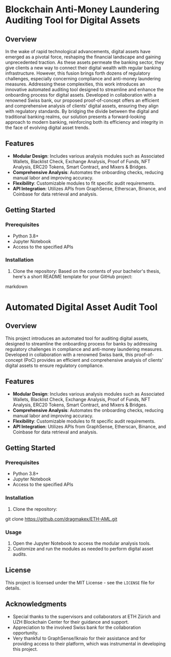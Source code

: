 # Blockchain Anti-Money Laundering Auditing Tool for Digital Assets

## Overview

In the wake of rapid technological advancements, digital assets have emerged as a pivotal force, reshaping the financial landscape and gaining unprecedented traction. As these assets permeate the banking sector, they give clients a new way to connect their digital wealth with regular banking infrastructure. However, this fusion brings forth dozens of regulatory challenges, especially concerning compliance and anti-money laundering measures. Addressing these complexities, this work introduces an innovative automated auditing tool designed to streamline and enhance the onboarding process for digital assets. Developed in collaboration with a renowned Swiss bank, our proposed proof-of-concept offers an efficient and comprehensive analysis of clients’ digital assets, ensuring they align with regulatory standards. By bridging the divide between the digital and traditional banking realms, our solution presents a forward-looking approach to modern banking, reinforcing both its efficiency and integrity in the face of evolving digital asset trends. 

## Features

- **Modular Design**: Includes various analysis modules such as Associated Wallets, Blacklist Check, Exchange Analysis, Proof of Funds, NFT Analysis, ERC20 Tokens, Smart Contract, and Mixers & Bridges.
- **Comprehensive Analysis**: Automates the onboarding checks, reducing manual labor and improving accuracy.
- **Flexibility**: Customizable modules to fit specific audit requirements.
- **API Integration**: Utilizes APIs from GraphSense, Etherscan, Binance, and Coinbase for data retrieval and analysis.

## Getting Started

### Prerequisites

- Python 3.8+
- Jupyter Notebook
- Access to the specified APIs

### Installation

1. Clone the repository:
Based on the contents of your bachelor's thesis, here's a short README template for your GitHub project:

markdown

# Automated Digital Asset Audit Tool

## Overview

This project introduces an automated tool for auditing digital assets, designed to streamline the onboarding process for banks by addressing regulatory challenges in compliance and anti-money laundering measures. Developed in collaboration with a renowned Swiss bank, this proof-of-concept (PoC) provides an efficient and comprehensive analysis of clients' digital assets to ensure regulatory compliance.

## Features

- **Modular Design**: Includes various analysis modules such as Associated Wallets, Blacklist Check, Exchange Analysis, Proof of Funds, NFT Analysis, ERC20 Tokens, Smart Contract, and Mixers & Bridges.
- **Comprehensive Analysis**: Automates the onboarding checks, reducing manual labor and improving accuracy.
- **Flexibility**: Customizable modules to fit specific audit requirements.
- **API Integration**: Utilizes APIs from GraphSense, Etherscan, Binance, and Coinbase for data retrieval and analysis.

## Getting Started

### Prerequisites

- Python 3.8+
- Jupyter Notebook
- Access to the specified APIs

### Installation

1. Clone the repository:

git clone https://github.com/dragmakex/ETH-AML.git

### Usage

1. Open the Jupyter Notebook to access the modular analysis tools.
2. Customize and run the modules as needed to perform digital asset audits.

## License

This project is licensed under the MIT License - see the `LICENSE` file for details.

## Acknowledgments

- Special thanks to the supervisors and collaborators at ETH Zürich and UZH Blockchain Center for their guidance and support.
- Appreciation to the involved Swiss bank for the collaboration opportunity.
- Very thankful to GraphSense/Iknaio for their assistance and for providing access to their platform, which was instrumental in developing this project.
